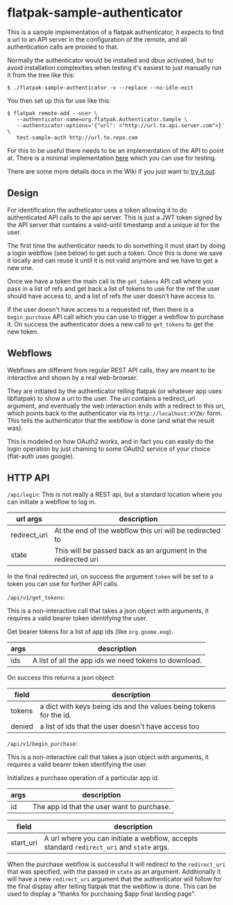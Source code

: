 # flatpak-sample-authenticator

This is a sample implementation of a flatpak authenticator, it expects to find a url to an API server
in the configuration of the remote, and all authentication calls are proxied to that.

Normally the authenticator would be installed and dbus activated, but to avoid installation complexities 
when testing it's easiest to just manually run it from the tree like this:

```
$ ./flatpak-sample-authenticator -v --replace --no-idle-exit
```

You then set up this for use like this:
```
$ flatpak remote-add --user \
   --authenticator-name=org.flatpak.Authenticator.Sample \
   --authenticator-options='{"url": <"http://url.to.api.server.com">}' \
   test-sample-auth http://url.to.repo.com
```

For this to be useful there needs to be an implementation of the API to point at. 
There is a minimal implementation [here](https://github.com/alexlarsson/flat-auth) which you can use for testing.

There are some more details docs in the Wiki if you just want to [try it out](https://github.com/flatpak/flatpak/wiki/TestingPurchases).

## Design

For identification the autheticator uses a token allowing it to do authenticated API calls to the api server. 
This is just a JWT token signed by the API server that contains a valid-until timestamp and a unique id for the user. 

The first time the authenticator needs to do something it must start by doing a login webflow (see below) to get such a token.
Once this is done we save it locally and can reuse it until it is not valid anymore and we have to get a new one.

Once we have a token the main call is the `get_tokens` API call where you pass in a list of refs and get back a list 
of tokens to use for the ref the user should have access to, and a list of refs the user doesn't have access to.

If the user doesn't have access to a requested ref, then there is a `begin_purchase` API call which you can use to
trigger a webflow to purchase it. On success the authenticator does a new call to `get_tokens` to get the new token.

## Webflows

Webflows are different from regular REST API calls, they are meant to be interactive and shown by a real web-browser. 

They are initiated by the authenticator telling flatpak (or whatever app uses libflatpak) to show a uri to the user.
The uri contains a redirect_uri argument, and eventually the web interaction ends with a redirect to this uri, which
points back to the authenticator via its `http://localhost:XYZW/` form. This tells the authenticator that the webflow is
done (and what the result was).

This is modeled on how OAuth2 works, and in fact you can easily do the login operation by just chaining to some OAuth2 
service of your choice (flat-auth uses google).

## HTTP API

`/api/login`: This is not really a REST api, but a standard location where you can initiate a webflow to log in. 

|url args | description |
|-----|-------------|
|redirect_uri| At the end of the webflow this uri will be redirected to|
|state| This will be passed back as an argument in the redirected uri|

In the final redirected uri, on success the argument `token` will be set to a token you can use for further API calls.

`/api/v1/get_tokens`:

This is a non-interactive call that takes a json object with arguments, it requires a valid bearer token identifying the user.

Get bearer tokens for a list of app ids (like `org.gnome.eog`).

|args | description |
|-----|-------------|
|ids| A list of all the app ids we need tokens to download. |

On success this returns a json object:

|field | description |
|-----|-------------|
|tokens| a dict with keys being ids and the values being tokens for the id. |
|denied| a list of ids that the user doesn't have access too|


`/api/v1/begin_purchase`:

This is a non-interactive call that takes a json object with arguments, it requires a valid bearer token identifying the user.

Initializes a purchase operation of a particular app id.

|args | description |
|-----|-------------|
|id| The app id that the user want to purchase. |

|field | description |
|-----|-------------|
|start_uri| A url where you can initiate a webflow, accepts standard `redirect_uri` and `state` args. |

When the purchase webflow is successful it will redirect to the `redirect_uri` that was specified, with 
the passed in `state` as an argument. Additionally it will have a new `redirect_uri` argument that the
authenticator will follow for the final display after telling flatpak that the webflow is done. 
This can be used to display a "thanks for purchasing $app final landing page".

